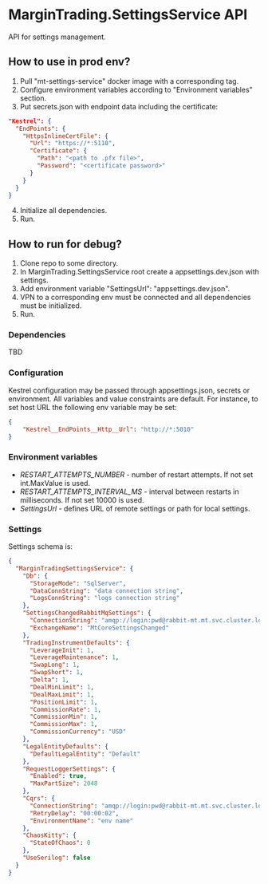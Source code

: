 # MarginTrading.SettingsService API #

API for settings management.

## How to use in prod env? ##

1. Pull "mt-settings-service" docker image with a corresponding tag.
2. Configure environment variables according to "Environment variables" section.
3. Put secrets.json with endpoint data including the certificate:
```json
"Kestrel": {
  "EndPoints": {
    "HttpsInlineCertFile": {
      "Url": "https://*:5110",
      "Certificate": {
        "Path": "<path to .pfx file>",
        "Password": "<certificate password>"
      }
    }
  }
}
```
4. Initialize all dependencies.
5. Run.

## How to run for debug? ##

1. Clone repo to some directory.
2. In MarginTrading.SettingsService root create a appsettings.dev.json with settings.
3. Add environment variable "SettingsUrl": "appsettings.dev.json".
4. VPN to a corresponding env must be connected and all dependencies must be initialized.
5. Run.

### Dependencies ###

TBD

### Configuration ###

Kestrel configuration may be passed through appsettings.json, secrets or environment.
All variables and value constraints are default. For instance, to set host URL the following env variable may be set:
```json
{
    "Kestrel__EndPoints__Http__Url": "http://*:5010"
}
```

### Environment variables ###

* *RESTART_ATTEMPTS_NUMBER* - number of restart attempts. If not set int.MaxValue is used.
* *RESTART_ATTEMPTS_INTERVAL_MS* - interval between restarts in milliseconds. If not set 10000 is used.
* *SettingsUrl* - defines URL of remote settings or path for local settings.

### Settings ###

Settings schema is:

```json
{
  "MarginTradingSettingsService": {
    "Db": {
      "StorageMode": "SqlServer",
      "DataConnString": "data connection string",
      "LogsConnString": "logs connection string"
    },
    "SettingsChangedRabbitMqSettings": {
      "ConnectionString": "amqp://login:pwd@rabbit-mt.mt.svc.cluster.local:5672",
      "ExchangeName": "MtCoreSettingsChanged"
    },
    "TradingInstrumentDefaults": {
      "LeverageInit": 1,
      "LeverageMaintenance": 1,
      "SwapLong": 1,
      "SwapShort": 1,
      "Delta": 1,
      "DealMinLimit": 1,
      "DealMaxLimit": 1,
      "PositionLimit": 1,
      "CommissionRate": 1,
      "CommissionMin": 1,
      "CommissionMax": 1,
      "CommissionCurrency": "USD"
    },
    "LegalEntityDefaults": {
      "DefaultLegalEntity": "Default"
    },
    "RequestLoggerSettings": {
      "Enabled": true,
      "MaxPartSize": 2048
    },
    "Cqrs": {
      "ConnectionString": "amqp://login:pwd@rabbit-mt.mt.svc.cluster.local:5672",
      "RetryDelay": "00:00:02",
      "EnvironmentName": "env name"
    },
    "ChaosKitty": {
      "StateOfChaos": 0
    },
    "UseSerilog": false
  }
}
```

